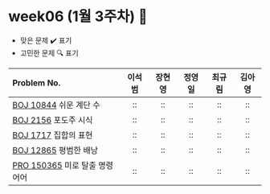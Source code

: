 
# week06 (1월 3주차) :pencil:

- 맞은 문제 :heavy_check_mark: 표기
- 고민한 문제 :mag: 표기


| Problem No.                                                                             |       이석범       | 장현영 |       정영일       |       최규림       |       김아영       |
| :-------------------------------------------------------------------------------------- | :----------------: | :----: | :----------------: | :----------------: | :----------------: |
| [BOJ 10844](https://www.acmicpc.net/problem/10844) 쉬운 계단 수                        | :: |   ::   | :: | :: | :: |
| [BOJ 2156](https://www.acmicpc.net/problem/2156) 포도주 시식            | :: |   ::   | :: | :: | :: |
| [BOJ 1717](https://www.acmicpc.net/problem/1717) 집합의 표현                              | :: |   ::   | :: | :: | :: |
| [BOJ 12865](https://www.acmicpc.net/problem/12865) 평범한 배낭                                   | :: |   ::   |       ::        | :: | :: |
| [PRO 150365](https://school.programmers.co.kr/learn/courses/30/lessons/150365) 미로 탈출 명령어어 |         ::         |   ::   | :: | :: |       ::        |
